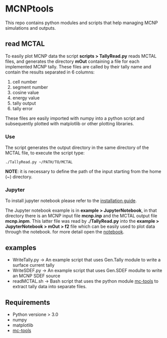 # MCNPtools
This repo contains python modules and scripts that help managing MCNP simulations and outputs. 

## read MCTAL
To easily plot MCNP data the script **scripts >  TallyRead.py** reads MCTAL files, and generates the directory **mOut** containing a file for each implemented MCNP tally. These files are called by their tally name and contain the results separated in 6 columns:

1.  cell number
2.  segment number
3.  cosine value
4.  energy value
5.  tally output
6.  tally error

These files are easily imported with numpy into a python script and subsequently plotted with matplotlib or other plotting libraries.

### Use

The script generates the output directory in the same directory of the MCTAL file, to execute the script type:

```
./TallyRead.py ~/PATH/TO/MCTAL
```

**NOTE**: it is necessary to define the path of the input starting from the home (*~*) directory.

### Jupyter

To install jupyter notebook please refer to the [installation guide](https://jupyter.org/install). 

The Jupyter notebook example is in **example > JupyterNotebook**, in that directory there is an MCNP input file **mcnp.inp** and the MCTAL output file **mcnp.inpm**. This latter file was read by **./TallyRead.py** into the **example > JupyterNotebook > mOut > f2** file which can be easily used to plot data through the notebook. for more detail open the [notebook](example/JupyterNotebook/Plot%20Tally.ipynb).

## examples
* WriteTally.py -> An example script that uses Gen.Tally module to write a surface current tally
* WriteSDEF.py  -> An example script that uses Gen.SDEF modulte to write an MCNP SDEF source
* readMCTAL.sh  -> Bash script that uses the python module [mc-tools](https://github.com/kbat/mc-tools) to extract tally data into separate files.

## Requirements

* Python versione > 3.0
* numpy
* matplotlib
* [mc-tools](https://github.com/kbat/mc-tools)
